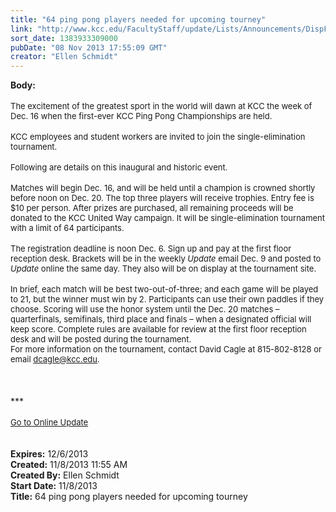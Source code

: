 ```yaml
---
title: "64 ping pong players needed for upcoming tourney"
link: "http://www.kcc.edu/FacultyStaff/update/Lists/Announcements/DispForm.aspx?ID=1318"
sort_date: 1383933309000
pubDate: "08 Nov 2013 17:55:09 GMT"
creator: "Ellen Schmidt"
---
```


<div><b>Body:</b> <div class="ExternalClass87E9D9EAAB7749F49C290A9C4011B4FF">
<div><br /><font size="2">The excitement of the greatest sport in the world will dawn at KCC the week of Dec. 16 when the first-ever KCC Ping Pong Championships are held.</font></div>
<div><br /><font size="2">KCC employees and student workers are invited to join the single-elimination tournament.</font></div>
<div><br /><font size="2">Following are details on this inaugural and historic event. </font></div>
<div><font size="2"></font> </div>
<div><font size="2">Matches will begin Dec. 16, and will be held until a champion is crowned shortly before noon on Dec. 20. The top three players will receive trophies. Entry fee is $10 per person. After prizes are purchased, all remaining proceeds will be donated to the KCC United Way campaign. It will be single-elimination tournament with a limit of 64 participants. </font></div>
<div><br /><font size="2">The registration deadline is noon Dec. 6. Sign up and pay at the first floor reception desk. Brackets will be in the weekly <em>Update </em>email Dec. 9 and posted to <em>Update</em> online the same day. They also will be on display at the tournament site.</font></div>
<div><br /><font size="2">In brief, each match will be best two-out-of-three; and each game will be played to 21, but the winner must win by 2. Participants can use their own paddles if they choose. Scoring will use the honor system until the Dec. 20 matches – quarterfinals, semifinals, third place and finals – when a designated official will keep score. Complete rules are available for review at the first floor reception desk and will be posted during the tournament. </font><font size="2"><br /></div></font>
<div><font size="2">For more information on the tournament, contact David Cagle at 815-802-8128 or email </font><a href="mailto:dcagle@kcc.edu"><font size="2">dcagle@kcc.edu</font></a><font size="2">.<br /></font></div>
<div><font size="2"></font> </div>
<div> </div>
<div>
<div><br />
<div></div>
<div>
<div></div>
<div>***</div>
<div> </div>
<div></div>
<div></div>
<div></div>
<div></div>
<div></div>
<div></div>
<div></div>
<div>
<div><font size="2"></font></div>
<div><font size="2"></font></div>
<div><font size="2"><a href="/FacultyStaff/update/Pages/dailyupdate.aspx">Go to Online Update</a></font></div>
<div><font size="2"></font> </div>
<div></div>
<div><font size="2"></font></div></div></div></div>
<div></div>
<div></div>
<div></div><br /></div></div></div>
<div><b>Expires:</b> 12/6/2013</div>
<div><b>Created:</b> 11/8/2013 11:55 AM</div>
<div><b>Created By:</b> Ellen Schmidt</div>
<div><b>Start Date:</b> 11/8/2013</div>
<div><b>Title:</b> 64 ping pong players needed for upcoming tourney</div>
